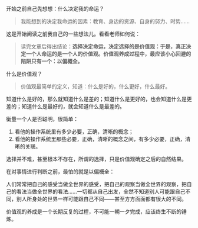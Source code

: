 开始之前自己先想想：什么决定我的命运？

> 我能想到的决定我命运的因素：教育、身边的资源、自身的努力、时势......

这是开始阅读之前我自己的一些想法儿。看看老师如何说：
> 读完文章后得出结论：**选择决定命运，决定选择的是价值观：于是，真正决定一个人命运的是一个人的价值观。价值观养成过程中，最应该小心回避的陷阱只有一个：以偏概全。**

什么是价值观？
> 价值观最简单的定义，知道：什么是好的，什么更好，什么最好。

知道什么是好的，那么就知道什么是差的；知道什么是更好的，也会知道什么是更差的；知道什么是最好的，就会知道什么是最差的。

衡量一个人是否聪明，很简单：
1. 看他的操作系统里有多少必要，正确，清晰的概念；
2. 看他的操作系统里那些必要，正确，清晰的概念之间，有多少必要，正确，清晰的关联。

选择并不难，甚至根本不存在，所谓的选择，只是价值观确定之后的自然结果。

在对事情进行判断之前，最怕的就是以偏概全：

人们常常把自己的感受当做全世界的感受，把自己的观察当做全世界的观察，把自己的看法当做全世界的看法......一切都从自己出发，全然不知道别人可能跟自己不同，别人所身处的世界一样可能跟自己不同——甚至方方面面都有很大的不同。

价值观的养成是一个长期反复的过程，不可能一朝一夕完成，应该终生不断的锤炼。

